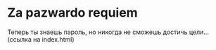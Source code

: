 # Za pazwardo requiem

Теперь ты знаешь пароль, но никогда не сможешь достичь цели... (ссылка на index.html)